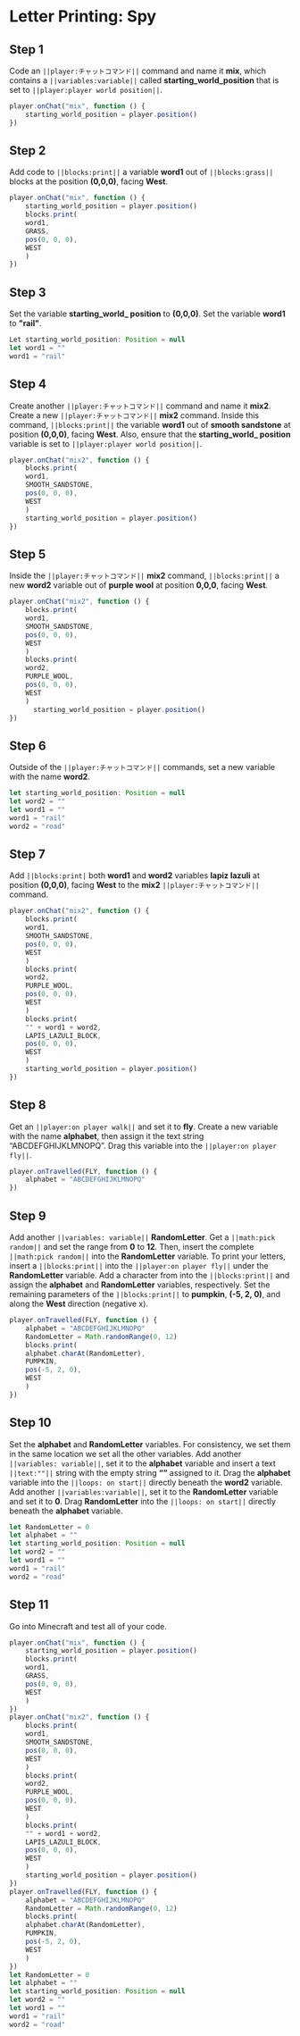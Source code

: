 # Letter Printing: Spy

## Step 1

Code an ``||player:チャットコマンド||`` command and name it **mix**, which contains a ``||variables:variable||`` called **starting_world_position** that is set to ``||player:player world position||``.

```javascript
player.onChat("mix", function () {
    starting_world_position = player.position()
})
```

## Step 2

Add code to ``||blocks:print||`` a variable **word1** out of ``||blocks:grass||`` blocks at the position **(0,0,0)**, facing **West**.

```javascript
player.onChat("mix", function () {
    starting_world_position = player.position()
    blocks.print(
    word1,
    GRASS,
    pos(0, 0, 0),
    WEST
    )
})
```

## Step 3

Set the variable **starting_world_ position** to **(0,0,0)**. Set the variable **word1** to **"rail"**.
  
```javascript
Let starting_world_position: Position = null
let word1 = ""
word1 = "rail"
```

## Step 4

Create another ``||player:チャットコマンド||`` command and name it **mix2**. Create a new ``||player:チャットコマンド||`` **mix2** command.  Inside this command, ``||blocks:print||`` the variable **word1** out of **smooth sandstone** at position **(0,0,0)**, facing **West**. Also, ensure that the **starting_world_ position** variable is set to ``||player:player world position||``. 

```javascript
player.onChat("mix2", function () {
    blocks.print(
    word1,
    SMOOTH_SANDSTONE,
    pos(0, 0, 0),
    WEST
    )
    starting_world_position = player.position()
})
```

## Step 5

Inside the ``||player:チャットコマンド||`` **mix2** command, ``||blocks:print||`` a new **word2** variable out of **purple wool** at position **0,0,0**, facing **West**. 

```javascript
player.onChat("mix2", function () {
    blocks.print(
    word1,
    SMOOTH_SANDSTONE,
    pos(0, 0, 0),
    WEST
    )
    blocks.print(
    word2,
    PURPLE_WOOL,
    pos(0, 0, 0),
    WEST
    )
      starting_world_position = player.position()
})
```

## Step 6

Outside of the ``||player:チャットコマンド||`` commands, set a new variable with the name **word2**.

```javascript
let starting_world_position: Position = null
let word2 = ""
let word1 = ""
word1 = "rail"
word2 = "road"
```

## Step 7

Add ``||blocks:print|`` both **word1** and **word2** variables **lapiz lazuli** at position **(0,0,0)**, facing **West** to the **mix2** ``||player:チャットコマンド||`` command.

```javascript
player.onChat("mix2", function () {
    blocks.print(
    word1,
    SMOOTH_SANDSTONE,
    pos(0, 0, 0),
    WEST
    )
    blocks.print(
    word2,
    PURPLE_WOOL,
    pos(0, 0, 0),
    WEST
    )
    blocks.print(
    "" + word1 + word2,
    LAPIS_LAZULI_BLOCK,
    pos(0, 0, 0),
    WEST
    )
    starting_world_position = player.position()
})
```

## Step 8

Get an ``||player:on player walk||`` and set it to **fly**. Create a new variable with the name **alphabet**, then assign it the text string “ABCDEFGHIJKLMNOPQ”. Drag this variable into the ``||player:on player fly||``.

```javascript
player.onTravelled(FLY, function () {
    alphabet = "ABCDEFGHIJKLMNOPQ"
})
```

## Step 9

Add another ``||variables: variable||`` **RandomLetter**. Get a ``||math:pick random||`` and set the range from **0** to **12**. Then, insert the complete ``||math:pick random||`` into the **RandomLetter** variable. To print your letters, insert a ``||blocks:print||`` into the ``||player:on player fly||``  under the **RandomLetter** variable. Add a character from into the ``||blocks:print||`` and assign the **alphabet** and **RandomLetter** variables, respectively. Set the remaining parameters of the ``||blocks:print||`` to **pumpkin**, **(-5, 2, 0)**, and along the **West** direction (negative x).


```javascript
player.onTravelled(FLY, function () {
    alphabet = "ABCDEFGHIJKLMNOPQ"
    RandomLetter = Math.randomRange(0, 12)
    blocks.print(
    alphabet.charAt(RandomLetter),
    PUMPKIN,
    pos(-5, 2, 0),
    WEST
    )
})
```

## Step 10

Set the **alphabet** and **RandomLetter** variables. For consistency, we set them in the same location we set all the other variables. Add another ``||variables: variable||``, set it to the **alphabet** variable and insert a text ``||text:""||`` string with the empty string **“”** assigned to it. Drag the  **alphabet** variable into the ``||loops: on start||`` directly beneath the **word2** variable. Add another ``||variables:variable||``, set it to the **RandomLetter** variable and set it to **0**. Drag **RandomLetter** into the ``||loops: on start||`` directly beneath the **alphabet** variable.

```javascript
let RandomLetter = 0
let alphabet = ""
let starting_world_position: Position = null
let word2 = ""
let word1 = ""
word1 = "rail"
word2 = "road"
```

## Step 11

Go into Minecraft and test all of your code.

```javascript
player.onChat("mix", function () {
    starting_world_position = player.position()
    blocks.print(
    word1,
    GRASS,
    pos(0, 0, 0),
    WEST
    )
})
player.onChat("mix2", function () {
    blocks.print(
    word1,
    SMOOTH_SANDSTONE,
    pos(0, 0, 0),
    WEST
    )
    blocks.print(
    word2,
    PURPLE_WOOL,
    pos(0, 0, 0),
    WEST
    )
    blocks.print(
    "" + word1 + word2,
    LAPIS_LAZULI_BLOCK,
    pos(0, 0, 0),
    WEST
    )
    starting_world_position = player.position()
})
player.onTravelled(FLY, function () {
    alphabet = "ABCDEFGHIJKLMNOPQ"
    RandomLetter = Math.randomRange(0, 12)
    blocks.print(
    alphabet.charAt(RandomLetter),
    PUMPKIN,
    pos(-5, 2, 0),
    WEST
    )
})
let RandomLetter = 0
let alphabet = ""
let starting_world_position: Position = null
let word2 = ""
let word1 = ""
word1 = "rail"
word2 = "road"
```

